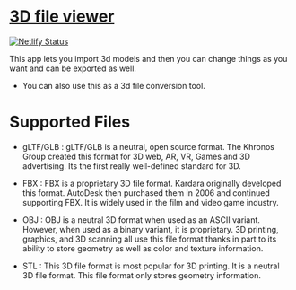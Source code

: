 # [3D file viewer]([https://stl-viewer.netlify.app/](https://3-d-viewer.netlify.app/))

[![Netlify Status](https://api.netlify.com/api/v1/badges/2f633706-ba2f-4c3c-bbca-84065d0fa194/deploy-status)](https://3-d-viewer.netlify.app/)

This app lets you import 3d models and then you can change things as you want and can be exported as well.
- You can also use this as a 3d file conversion tool.

# Supported Files

- gLTF/GLB : gLTF/GLB is a neutral, open source format. The Khronos Group created this format for 3D web, AR, VR, Games and 3D advertising. Its the first really well-defined standard for 3D.

- FBX : FBX is a proprietary 3D file format. Kardara originally developed this format. AutoDesk then purchased them in 2006 and continued supporting FBX. It is widely used in the film and video game industry. 

- OBJ : OBJ is a neutral 3D format when used as an ASCII variant. However, when used as a binary variant, it is proprietary. 3D printing, graphics, and 3D scanning all use this file format thanks in part to its ability to store geometry as well as color and texture information. 

- STL : This 3D file format is most popular for 3D printing. It is a neutral 3D file format. This file format only stores geometry information.


